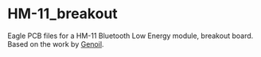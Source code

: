 # HM-11_breakout
Eagle PCB files for a HM-11 Bluetooth Low Energy module, breakout board. Based on the work by [Genoil](https://github.com/Genoil/smartwatch).
